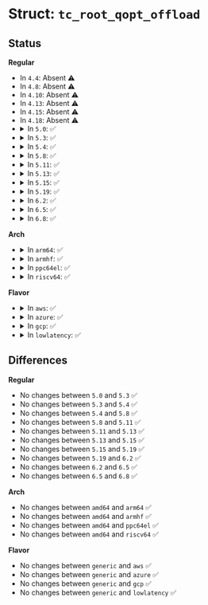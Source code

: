 # Struct: <code>tc_root_qopt_offload</code>

## Status
<b>Regular</b>
<ul>
<li>
In <code>4.4</code>: Absent ⚠️
</li>
<li>
In <code>4.8</code>: Absent ⚠️
</li>
<li>
In <code>4.10</code>: Absent ⚠️
</li>
<li>
In <code>4.13</code>: Absent ⚠️
</li>
<li>
In <code>4.15</code>: Absent ⚠️
</li>
<li>
In <code>4.18</code>: Absent ⚠️
</li>
<li>
<details>
<summary>In <code>5.0</code>: ✅</summary>

```c
struct tc_root_qopt_offload {
    enum tc_root_command command;
    u32 handle;
    bool ingress;
};
```
</details>
</li>
<li>
<details>
<summary>In <code>5.3</code>: ✅</summary>

```c
struct tc_root_qopt_offload {
    enum tc_root_command command;
    u32 handle;
    bool ingress;
};
```
</details>
</li>
<li>
<details>
<summary>In <code>5.4</code>: ✅</summary>

```c
struct tc_root_qopt_offload {
    enum tc_root_command command;
    u32 handle;
    bool ingress;
};
```
</details>
</li>
<li>
<details>
<summary>In <code>5.8</code>: ✅</summary>

```c
struct tc_root_qopt_offload {
    enum tc_root_command command;
    u32 handle;
    bool ingress;
};
```
</details>
</li>
<li>
<details>
<summary>In <code>5.11</code>: ✅</summary>

```c
struct tc_root_qopt_offload {
    enum tc_root_command command;
    u32 handle;
    bool ingress;
};
```
</details>
</li>
<li>
<details>
<summary>In <code>5.13</code>: ✅</summary>

```c
struct tc_root_qopt_offload {
    enum tc_root_command command;
    u32 handle;
    bool ingress;
};
```
</details>
</li>
<li>
<details>
<summary>In <code>5.15</code>: ✅</summary>

```c
struct tc_root_qopt_offload {
    enum tc_root_command command;
    u32 handle;
    bool ingress;
};
```
</details>
</li>
<li>
<details>
<summary>In <code>5.19</code>: ✅</summary>

```c
struct tc_root_qopt_offload {
    enum tc_root_command command;
    u32 handle;
    bool ingress;
};
```
</details>
</li>
<li>
<details>
<summary>In <code>6.2</code>: ✅</summary>

```c
struct tc_root_qopt_offload {
    enum tc_root_command command;
    u32 handle;
    bool ingress;
};
```
</details>
</li>
<li>
<details>
<summary>In <code>6.5</code>: ✅</summary>

```c
struct tc_root_qopt_offload {
    enum tc_root_command command;
    u32 handle;
    bool ingress;
};
```
</details>
</li>
<li>
<details>
<summary>In <code>6.8</code>: ✅</summary>

```c
struct tc_root_qopt_offload {
    enum tc_root_command command;
    u32 handle;
    bool ingress;
};
```
</details>
</li>
</ul>
<b>Arch</b>
<ul>
<li>
<details>
<summary>In <code>arm64</code>: ✅</summary>

```c
struct tc_root_qopt_offload {
    enum tc_root_command command;
    u32 handle;
    bool ingress;
};
```
</details>
</li>
<li>
<details>
<summary>In <code>armhf</code>: ✅</summary>

```c
struct tc_root_qopt_offload {
    enum tc_root_command command;
    u32 handle;
    bool ingress;
};
```
</details>
</li>
<li>
<details>
<summary>In <code>ppc64el</code>: ✅</summary>

```c
struct tc_root_qopt_offload {
    enum tc_root_command command;
    u32 handle;
    bool ingress;
};
```
</details>
</li>
<li>
<details>
<summary>In <code>riscv64</code>: ✅</summary>

```c
struct tc_root_qopt_offload {
    enum tc_root_command command;
    u32 handle;
    bool ingress;
};
```
</details>
</li>
</ul>
<b>Flavor</b>
<ul>
<li>
<details>
<summary>In <code>aws</code>: ✅</summary>

```c
struct tc_root_qopt_offload {
    enum tc_root_command command;
    u32 handle;
    bool ingress;
};
```
</details>
</li>
<li>
<details>
<summary>In <code>azure</code>: ✅</summary>

```c
struct tc_root_qopt_offload {
    enum tc_root_command command;
    u32 handle;
    bool ingress;
};
```
</details>
</li>
<li>
<details>
<summary>In <code>gcp</code>: ✅</summary>

```c
struct tc_root_qopt_offload {
    enum tc_root_command command;
    u32 handle;
    bool ingress;
};
```
</details>
</li>
<li>
<details>
<summary>In <code>lowlatency</code>: ✅</summary>

```c
struct tc_root_qopt_offload {
    enum tc_root_command command;
    u32 handle;
    bool ingress;
};
```
</details>
</li>
</ul>

## Differences
<b>Regular</b>
<ul>
<li>
No changes between <code>5.0</code> and <code>5.3</code> ✅
</li>
<li>
No changes between <code>5.3</code> and <code>5.4</code> ✅
</li>
<li>
No changes between <code>5.4</code> and <code>5.8</code> ✅
</li>
<li>
No changes between <code>5.8</code> and <code>5.11</code> ✅
</li>
<li>
No changes between <code>5.11</code> and <code>5.13</code> ✅
</li>
<li>
No changes between <code>5.13</code> and <code>5.15</code> ✅
</li>
<li>
No changes between <code>5.15</code> and <code>5.19</code> ✅
</li>
<li>
No changes between <code>5.19</code> and <code>6.2</code> ✅
</li>
<li>
No changes between <code>6.2</code> and <code>6.5</code> ✅
</li>
<li>
No changes between <code>6.5</code> and <code>6.8</code> ✅
</li>
</ul>
<b>Arch</b>
<ul>
<li>
No changes between <code>amd64</code> and <code>arm64</code> ✅
</li>
<li>
No changes between <code>amd64</code> and <code>armhf</code> ✅
</li>
<li>
No changes between <code>amd64</code> and <code>ppc64el</code> ✅
</li>
<li>
No changes between <code>amd64</code> and <code>riscv64</code> ✅
</li>
</ul>
<b>Flavor</b>
<ul>
<li>
No changes between <code>generic</code> and <code>aws</code> ✅
</li>
<li>
No changes between <code>generic</code> and <code>azure</code> ✅
</li>
<li>
No changes between <code>generic</code> and <code>gcp</code> ✅
</li>
<li>
No changes between <code>generic</code> and <code>lowlatency</code> ✅
</li>
</ul>
